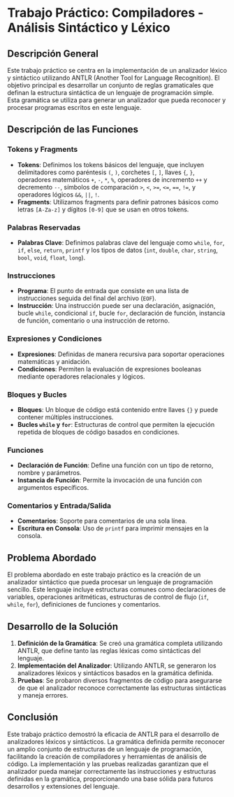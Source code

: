 # Trabajo Práctico: Compiladores - Análisis Sintáctico y Léxico

## Descripción General

Este trabajo práctico se centra en la implementación de un analizador léxico y sintáctico utilizando ANTLR (Another Tool for Language Recognition). El objetivo principal es desarrollar un conjunto de reglas gramaticales que definan la estructura sintáctica de un lenguaje de programación simple. Esta gramática se utiliza para generar un analizador que pueda reconocer y procesar programas escritos en este lenguaje.

## Descripción de las Funciones

### Tokens y Fragments
- **Tokens**: Definimos los tokens básicos del lenguaje, que incluyen delimitadores como paréntesis `(`, `)`, corchetes `[`, `]`, llaves `{`, `}`, operadores matemáticos `+`, `-`, `*`, `%`, operadores de incremento `++` y decremento `--`, símbolos de comparación `>`, `<`, `>=`, `<=`, `==`, `!=`, y operadores lógicos `&&`, `||`, `!`.
- **Fragments**: Utilizamos fragments para definir patrones básicos como letras `[A-Za-z]` y dígitos `[0-9]` que se usan en otros tokens.

### Palabras Reservadas
- **Palabras Clave**: Definimos palabras clave del lenguaje como `while`, `for`, `if`, `else`, `return`, `printf` y los tipos de datos (`int`, `double`, `char`, `string`, `bool`, `void`, `float`, `long`).

### Instrucciones
- **Programa**: El punto de entrada que consiste en una lista de instrucciones seguida del final del archivo (`EOF`).
- **Instrucción**: Una instrucción puede ser una declaración, asignación, bucle `while`, condicional `if`, bucle `for`, declaración de función, instancia de función, comentario o una instrucción de retorno.

### Expresiones y Condiciones
- **Expresiones**: Definidas de manera recursiva para soportar operaciones matemáticas y anidación.
- **Condiciones**: Permiten la evaluación de expresiones booleanas mediante operadores relacionales y lógicos.

### Bloques y Bucles
- **Bloques**: Un bloque de código está contenido entre llaves `{}` y puede contener múltiples instrucciones.
- **Bucles `while` y `for`**: Estructuras de control que permiten la ejecución repetida de bloques de código basados en condiciones.

### Funciones
- **Declaración de Función**: Define una función con un tipo de retorno, nombre y parámetros.
- **Instancia de Función**: Permite la invocación de una función con argumentos específicos.

### Comentarios y Entrada/Salida
- **Comentarios**: Soporte para comentarios de una sola línea.
- **Escritura en Consola**: Uso de `printf` para imprimir mensajes en la consola.

## Problema Abordado

El problema abordado en este trabajo práctico es la creación de un analizador sintáctico que pueda procesar un lenguaje de programación sencillo. Este lenguaje incluye estructuras comunes como declaraciones de variables, operaciones aritméticas, estructuras de control de flujo (`if`, `while`, `for`), definiciones de funciones y comentarios.

## Desarrollo de la Solución

1. **Definición de la Gramática**: Se creó una gramática completa utilizando ANTLR, que define tanto las reglas léxicas como sintácticas del lenguaje.
2. **Implementación del Analizador**: Utilizando ANTLR, se generaron los analizadores léxicos y sintácticos basados en la gramática definida.
3. **Pruebas**: Se probaron diversos fragmentos de código para asegurarse de que el analizador reconoce correctamente las estructuras sintácticas y maneja errores.

## Conclusión

Este trabajo práctico demostró la eficacia de ANTLR para el desarrollo de analizadores léxicos y sintácticos. La gramática definida permite reconocer un amplio conjunto de estructuras de un lenguaje de programación, facilitando la creación de compiladores y herramientas de análisis de código. La implementación y las pruebas realizadas garantizan que el analizador pueda manejar correctamente las instrucciones y estructuras definidas en la gramática, proporcionando una base sólida para futuros desarrollos y extensiones del lenguaje.
